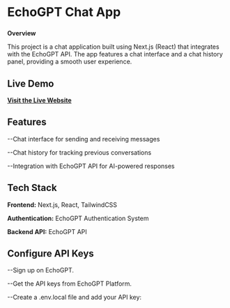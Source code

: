 # **EchoGPT Chat App**
###

**Overview**

This project is a chat application built using Next.js (React) that integrates with the EchoGPT API. The app features a chat interface and a chat history panel, providing a smooth user experience.

## **Live Demo**  

[**Visit the Live Website**](https://where-is-it-12d17.web.app/)

## **Features**

--Chat interface for sending and receiving messages

--Chat history for tracking previous conversations

--Integration with EchoGPT API for AI-powered responses

## **Tech Stack**

**Frontend:** Next.js, React, TailwindCSS

**Authentication:** EchoGPT Authentication System

**Backend API:** EchoGPT API

## **Configure API Keys**

--Sign up on EchoGPT.

--Get the API keys from EchoGPT Platform.

--Create a .env.local file and add your API key: